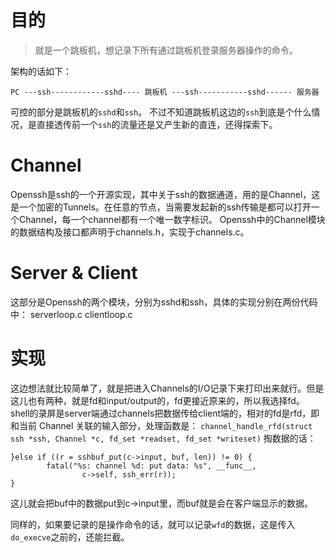 # 目的
> 就是一个跳板机，想记录下所有通过跳板机登录服务器操作的命令。

架构的话如下：
```
PC ---ssh------------sshd---- 跳板机 ---ssh-----------sshd------ 服务器
```
可控的部分是跳板机的`sshd`和`ssh`。
不过不知道跳板机这边的`ssh`到底是个什么情况，是直接透传前一个`ssh`的流量还是又产生新的直连，还得探索下。

# Channel
Openssh是ssh的一个开源实现，其中关于ssh的数据通道，用的是Channel，这是一个加密的Tunnels。在任意的节点，当需要发起新的ssh传输是都可以打开一个Channel，每一个channel都有一个唯一数字标识。
Openssh中的Channel模块的数据结构及接口都声明于channels.h，实现于channels.c。
# Server & Client
这部分是Openssh的两个模块，分别为sshd和ssh，具体的实现分别在两份代码中：
serverloop.c
clientloop.c

# 实现
这边想法就比较简单了，就是把进入Channels的I/O记录下来打印出来就行。但是这儿也有两种，就是fd和input/output的，fd更接近原来的，所以我选择fd。
shell的录屏是server端通过channels把数据传给client端的，相对的fd是rfd，即和当前 Channel 关联的输入部分，处理函数是：
`channel_handle_rfd(struct ssh *ssh, Channel *c, fd_set *readset, fd_set *writeset)`
掏数据的话：
```
}else if ((r = sshbuf_put(c->input, buf, len)) != 0) { 
        fatal("%s: channel %d: put data: %s", __func__,
                c->self, ssh_err(r));
}
```
这儿就会把buf中的数据put到c->input里，而buf就是会在客户端显示的数据。

同样的，如果要记录的是操作命令的话，就可以记录`wfd`的数据，这是传入`do_execve`之前的，还能拦截。